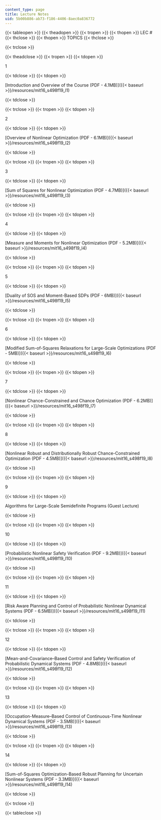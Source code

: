 ```yaml
---
content_type: page
title: Lecture Notes
uid: 5b00b886-ab73-f186-4406-8aec0a836772
---
```


{{< tableopen >}}
{{< theadopen >}}
{{< tropen >}}
{{< thopen >}}
LEC #
{{< thclose >}}
{{< thopen >}}
TOPICS
{{< thclose >}}

{{< trclose >}}

{{< theadclose >}}
{{< tropen >}}
{{< tdopen >}}


1


{{< tdclose >}}
{{< tdopen >}}


[Introduction and Overview of the Course (PDF - 4.1MB)]({{< baseurl >}}/resources/mit16_s498f19_l1)


{{< tdclose >}}

{{< trclose >}}
{{< tropen >}}
{{< tdopen >}}


2


{{< tdclose >}}
{{< tdopen >}}


[Overview of Nonlinear Optimization (PDF - 6.1MB)]({{< baseurl >}}/resources/mit16_s498f19_l2)


{{< tdclose >}}

{{< trclose >}}
{{< tropen >}}
{{< tdopen >}}


3


{{< tdclose >}}
{{< tdopen >}}


[Sum of Squares for Nonlinear Optimization (PDF - 4.7MB)]({{< baseurl >}}/resources/mit16_s498f19_l3)


{{< tdclose >}}

{{< trclose >}}
{{< tropen >}}
{{< tdopen >}}


4


{{< tdclose >}}
{{< tdopen >}}


[Measure and Moments for Nonlinear Optimization (PDF - 5.2MB)]({{< baseurl >}}/resources/mit16_s498f19_l4)


{{< tdclose >}}

{{< trclose >}}
{{< tropen >}}
{{< tdopen >}}


5


{{< tdclose >}}
{{< tdopen >}}


[Duality of SOS and Moment-Based SDPs (PDF - 6MB)]({{< baseurl >}}/resources/mit16_s498f19_l5)


{{< tdclose >}}

{{< trclose >}}
{{< tropen >}}
{{< tdopen >}}


6


{{< tdclose >}}
{{< tdopen >}}


[Modified Sum-of-Squares Relaxations for Large-Scale Optimizations (PDF - 5MB)]({{< baseurl >}}/resources/mit16_s498f19_l6)


{{< tdclose >}}

{{< trclose >}}
{{< tropen >}}
{{< tdopen >}}


7


{{< tdclose >}}
{{< tdopen >}}


[Nonlinear Chance-Constrained and Chance Optimization (PDF - 6.2MB)]({{< baseurl >}}/resources/mit16_s498f19_l7)


{{< tdclose >}}

{{< trclose >}}
{{< tropen >}}
{{< tdopen >}}


8


{{< tdclose >}}
{{< tdopen >}}


[Nonlinear Robust and Distributionally Robust Chance-Constrained Optimization (PDF - 4.5MB)]({{< baseurl >}}/resources/mit16_s498f19_l8)


{{< tdclose >}}

{{< trclose >}}
{{< tropen >}}
{{< tdopen >}}


9


{{< tdclose >}}
{{< tdopen >}}


Algorithms for Large-Scale Semidefinite Programs (Guest Lecture)


{{< tdclose >}}

{{< trclose >}}
{{< tropen >}}
{{< tdopen >}}


10


{{< tdclose >}}
{{< tdopen >}}


[Probabilistic Nonlinear Safety Verification (PDF - 9.2MB)]({{< baseurl >}}/resources/mit16_s498f19_l10)


{{< tdclose >}}

{{< trclose >}}
{{< tropen >}}
{{< tdopen >}}


11


{{< tdclose >}}
{{< tdopen >}}


[Risk Aware Planning and Control of Probabilistic Nonlinear Dynamical Systems (PDF - 6.5MB)]({{< baseurl >}}/resources/mit16_s498f19_l11)


{{< tdclose >}}

{{< trclose >}}
{{< tropen >}}
{{< tdopen >}}


12


{{< tdclose >}}
{{< tdopen >}}


[Mean-and-Covariance–Based Control and Safety Verification of Probabilistic Dynamical Systems (PDF - 4.8MB)]({{< baseurl >}}/resources/mit16_s498f19_l12)


{{< tdclose >}}

{{< trclose >}}
{{< tropen >}}
{{< tdopen >}}


13


{{< tdclose >}}
{{< tdopen >}}


[Occupation-Measure–Based Control of Continuous-Time Nonlinear Dynamical Systems (PDF - 3.5MB)]({{< baseurl >}}/resources/mit16_s498f19_l13)


{{< tdclose >}}

{{< trclose >}}
{{< tropen >}}
{{< tdopen >}}


14


{{< tdclose >}}
{{< tdopen >}}


[Sum-of-Squares Optimization-Based Robust Planning for Uncertain Nonlinear Systems (PDF - 3.3MB)]({{< baseurl >}}/resources/mit16_s498f19_l14)


{{< tdclose >}}

{{< trclose >}}

{{< tableclose >}}